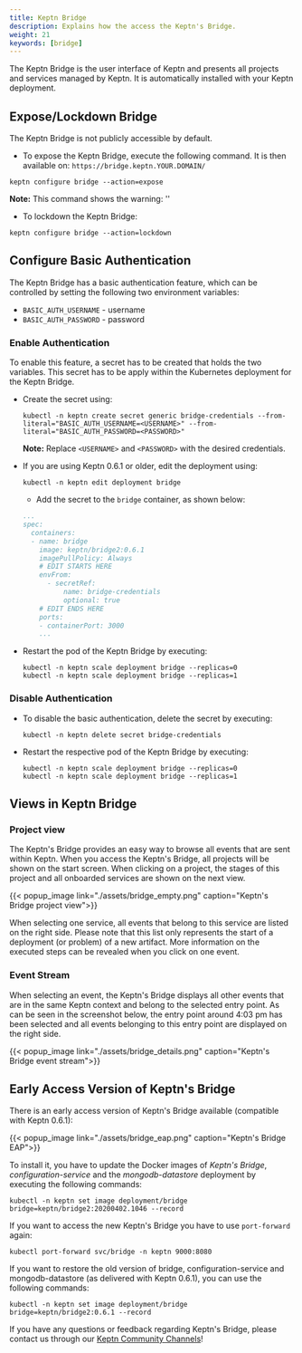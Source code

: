 ```yaml
---
title: Keptn Bridge
description: Explains how the access the Keptn's Bridge.
weight: 21
keywords: [bridge]
---
```


The Keptn Bridge is the user interface of Keptn and presents all projects and services managed by Keptn. It is automatically installed with your Keptn deployment.

## Expose/Lockdown Bridge

The Keptn Bridge is not publicly accessible by default.

* To expose the Keptn Bridge, execute the following command. It is then available on: `https://bridge.keptn.YOUR.DOMAIN/`

```console
keptn configure bridge --action=expose
```

**Note:** This command shows the warning: ''

* To lockdown the Keptn Bridge:

```console
keptn configure bridge --action=lockdown
```

## Configure Basic Authentication

The Keptn Bridge has a basic authentication feature, which can be controlled by setting the following two environment variables:

* `BASIC_AUTH_USERNAME` - username
* `BASIC_AUTH_PASSWORD` - password

### Enable Authentication

To enable this feature, a secret has to be created that holds the two variables. This secret has to be apply within the Kubernetes deployment for the Keptn Bridge.

* Create the secret using:

    ```console
    kubectl -n keptn create secret generic bridge-credentials --from-literal="BASIC_AUTH_USERNAME=<USERNAME>" --from-literal="BASIC_AUTH_PASSWORD=<PASSWORD>"
    ```

    **Note:** Replace `<USERNAME>` and `<PASSWORD>` with the desired credentials.

* If you are using Keptn 0.6.1 or older, edit the deployment using:

    ```console
    kubectl -n keptn edit deployment bridge
    ```
   
    * Add the secret to the `bridge` container, as shown below:

    ```yaml
    ...
    spec:
      containers:
      - name: bridge
        image: keptn/bridge2:0.6.1
        imagePullPolicy: Always
        # EDIT STARTS HERE
        envFrom:
          - secretRef:
              name: bridge-credentials
              optional: true
        # EDIT ENDS HERE
        ports:
        - containerPort: 3000
        ...
    ```

* Restart the pod of the Keptn Bridge by executing:

    ```console
    kubectl -n keptn scale deployment bridge --replicas=0
    kubectl -n keptn scale deployment bridge --replicas=1
    ```

### Disable Authentication

* To disable the basic authentication, delete the secret by executing: 

    ```console
    kubectl -n keptn delete secret bridge-credentials
    ```

* Restart the respective pod of the Keptn Bridge by executing:

    ```console
    kubectl -n keptn scale deployment bridge --replicas=0
    kubectl -n keptn scale deployment bridge --replicas=1
    ```

## Views in Keptn Bridge

### Project view

The Keptn's Bridge provides an easy way to browse all events that are sent within Keptn. When you access the Keptn's Bridge, all projects will be shown on the start screen. When clicking on a project, the stages of this project and all onboarded services are shown on the next view.

  {{< popup_image
  link="./assets/bridge_empty.png"
  caption="Keptn's Bridge project view">}}

When selecting one service, all events that belong to this service are listed on the right side. Please note that this list only represents the start of a deployment (or problem) of a new artifact. More information on the executed steps can be revealed when you click on one event.

### Event Stream

When selecting an event, the Keptn's Bridge displays all other events that are in the same Keptn context and belong to the selected entry point. As can be seen in the screenshot below, the entry point around 4:03 pm has been selected and all events belonging to this entry point are displayed on the right side.

  {{< popup_image
  link="./assets/bridge_details.png"
  caption="Keptn's Bridge event stream">}}


## Early Access Version of Keptn's Bridge

<!--
Right now there is no early access version of Keptn's Bridge available. You can upgrade to the latest version (0.6.1) by executing the following commands:

```console
kubectl -n keptn set image deployment/bridge bridge=keptn/bridge:0.6.1 --record
kubectl -n keptn set image deployment/configuration-service bridge=keptn/configuration-service:0.6.1 --record
kubectl -n keptn-datastore set image deployment/mongodb-datastore mongodb-datastore=keptn/mongodb-datastore:0.6.1 --record
```
-->


There is an early access version of Keptn's Bridge available (compatible with Keptn 0.6.1):

  {{< popup_image
  link="./assets/bridge_eap.png"
  caption="Keptn's Bridge EAP">}}

To install it, you have to update the Docker images of *Keptn's Bridge*, *configuration-service* and the *mongodb-datastore* deployment by executing the following commands:

```console
kubectl -n keptn set image deployment/bridge bridge=keptn/bridge2:20200402.1046 --record
```

If you want to access the new Keptn's Bridge you have to use `port-forward` again:

```console
kubectl port-forward svc/bridge -n keptn 9000:8080
```

If you want to restore the old version of bridge, configuration-service and mongodb-datastore (as delivered with Keptn 0.6.1), you can use the following commands:

```console
kubectl -n keptn set image deployment/bridge bridge=keptn/bridge2:0.6.1 --record
```

If you have any questions or feedback regarding Keptn's Bridge, please contact us through our [Keptn Community Channels](https://github.com/keptn/community)!
